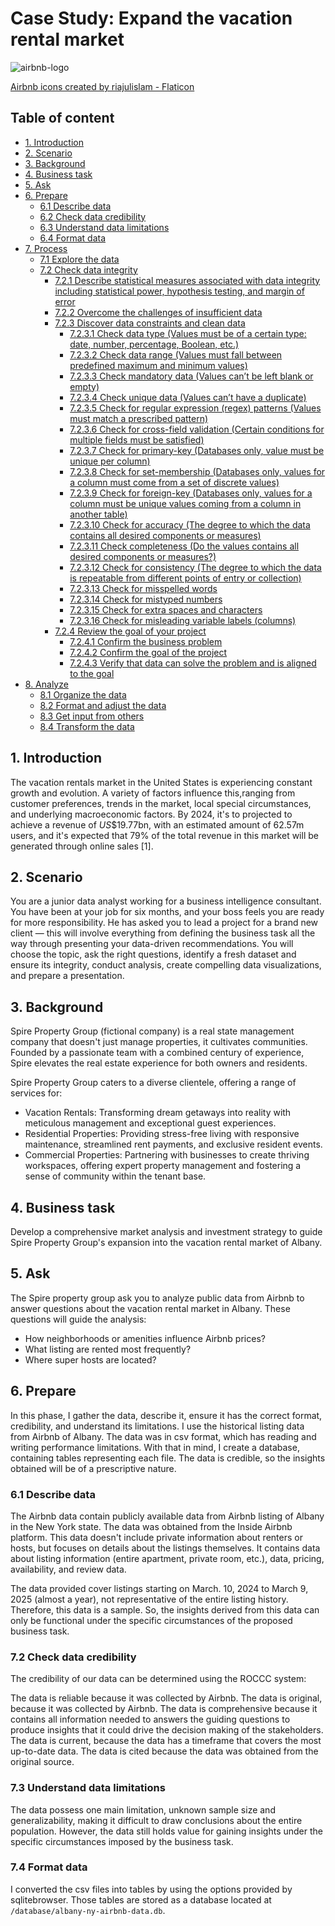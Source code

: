 # **Case Study: Expand the vacation rental market**

![airbnb-logo](https://i.ibb.co/h9RwFNk/airbnb.png)

<a href="https://www.flaticon.com/free-icons/airbnb" title="airbnb icons">Airbnb icons created by riajulislam - Flaticon</a>


## **Table of content**

- [1. Introduction](#introduction)
- [2. Scenario](#scenario)
- [3. Background](#background)
- [4. Business task](#business-task)
- [5. Ask](#ask)
- [6. Prepare](#prepare)
  - [6.1 Describe data](#describe-data)
  - [6.2 Check data credibility](#check-data-credibility)
  - [6.3 Understand data limitations](#understand-data-limitation)
  - [6.4 Format data](#format-data)
- [7. Process](#process)
  - [7.1 Explore the data](#explore-the-data)
  - [7.2 Check data integrity](#check-data-integrity)
    - [7.2.1 Describe statistical measures associated with data integrity including statistical power, hypothesis testing, and margin of error](#statistical-power-hypothesis-testing-and-margin-of-error)
    - [7.2.2 Overcome the challenges of insufficient data](#overcome-the-challenges-of-insufficient-data)
    - [7.2.3 Discover data constraints and clean data](#discover-data-constraints-and-clean-data)
      - [7.2.3.1 Check data type (Values must be of a certain type: date, number, percentage, Boolean, etc.)](#check-data-type)
      - [7.2.3.2 Check data range (Values must fall between predefined maximum and minimum values)](#check-data-range)
      - [7.2.3.3 Check mandatory data (Values can’t be left blank or empty)](#check-mandatory-data)
      - [7.2.3.4 Check unique data (Values can’t have a duplicate)](#check-unique-data)
      - [7.2.3.5 Check for regular expression (regex) patterns (Values must match a prescribed pattern)](#check-for-regular-expressions)
      - [7.2.3.6 Check for cross-field validation (Certain conditions for multiple fields must be satisfied)](#check-for-cross-field-validation)
      - [7.2.3.7 Check for primary-key (Databases only, value must be unique per column)](#check-for-primary-key)
      - [7.2.3.8 Check for set-membership (Databases only, values for a column must come from a set of discrete values)](#check-for-set-membership)
      - [7.2.3.9 Check for foreign-key (Databases only, values for a column must be unique values coming from a column in another table)](#check-for-foreign-key)
      - [7.2.3.10 Check for accuracy (The degree to which the data contains all desired components or measures)](#check-for-accuracy)
      - [7.2.3.11 Check completeness (Do the values contains all desired components or measures?)](#check-completeness)
      - [7.2.3.12 Check for consistency (The degree to which the data is repeatable from different points of entry or collection)](#check-for-consistency)
      - [7.2.3.13 Check for misspelled words](#check-for-misspelled-words)
      - [7.2.3.14 Check for mistyped numbers](#check-for-mistyped-numbers)
      - [7.2.3.15 Check for extra spaces and characters](#check-for-extra-spaces-and-characters)
      - [7.2.3.16 Check for misleading variable labels (columns)](#check-for-misleading-variable-labels)
    - [7.2.4 Review the goal of your project](#review-the-goal-of-your-project)
      - [7.2.4.1 Confirm the business problem](#confirm-the-business-problem)
      - [7.2.4.2 Confirm the goal of the project](#confirm-the-goal-of-the-project)
      - [7.2.4.3 Verify that data can solve the problem and is aligned to the goal](#verify-that-data-can-solve-the-problem-and-is-aligned-to-the-goal)
- [8. Analyze](#analyze)
  - [8.1 Organize the data](#organize-the-data)
  - [8.2 Format and adjust the data](#format-and-adjust-the-data)
  - [8.3 Get input from others](#get-input-from-others)
  - [8.4 Transform the data](#transform-the-data)



<a id="introduction"></a>
## **1. Introduction**

The vacation rentals market in the United States is experiencing constant growth and evolution.  A variety of factors influence this,ranging from customer preferences, trends in the market, local special circumstances, and underlying macroeconomic factors. By 2024, it's to projected to achieve a revenue of $US\$19.77$bn, with an estimated amount of $62.57$m users, and it's expected that $79\%$ of the total revenue in this market will be generated through online sales [1].


<a id="scenario"></a>
## **2. Scenario**

You are a junior data analyst working for a business intelligence consultant. You have been at your job for six months, and your boss
feels you are ready for more responsibility. He has asked you to lead a project for a brand new client — this will involve everything
from defining the business task all the way through presenting your data-driven recommendations. You will choose the topic, ask
the right questions, identify a fresh dataset and ensure its integrity, conduct analysis, create compelling data visualizations, and
prepare a presentation.


<a id="background"></a>
## **3. Background**

Spire Property Group (fictional company) is a real state management company that doesn't just manage properties, it cultivates communities. Founded by a passionate team with a combined century of experience, Spire elevates the real estate experience for both owners and residents.

Spire Property Group caters to a diverse clientele, offering a range of services for:

- Vacation Rentals: Transforming dream getaways into reality with meticulous management and exceptional guest experiences.
- Residential Properties: Providing stress-free living with responsive maintenance, streamlined rent payments, and exclusive resident events.
- Commercial Properties: Partnering with businesses to create thriving workspaces, offering expert property management and fostering a sense of community within the tenant base.



<a id="business-task"></a>
## **4. Business task**

Develop a comprehensive market analysis and investment strategy to guide Spire Property Group's expansion into the vacation rental market of Albany.

<a id="ask"></a>
## **5. Ask**

The Spire property group ask you to analyze public data from Airbnb to answer questions about the vacation rental market in Albany. These questions will guide the analysis:

- How neighborhoods or amenities influence Airbnb prices?
- What listing are rented most frequently?
- Where super hosts are located?


<a id="prepare"></a>
## **6. Prepare**

In this phase, I gather the data, describe it, ensure it has the correct format, credibility, and understand its limitations. I use the historical listing data from Airbnb of Albany. The data was in csv format, which has reading and writing performance limitations. With that in mind, I create a database, containing tables representing each file. The data is credible, so the insights obtained will be of a prescriptive nature.

<a id="describe-data"></a>
### **6.1 Describe data**

The Airbnb data contain publicly available data from Airbnb listing of Albany in the New York state. The data was obtained from the Inside Airbnb platform. This data doesn't include private information about renters or hosts, but focuses on details about the listings themselves. It contains data about listing information (entire apartment, private room, etc.), data, pricing, availability, and review data.

The data provided cover listings starting on March. 10, 2024 to March 9, 2025 (almost a year), not representative of the entire listing history. Therefore, this data is a sample. So, the insights derived from this data can only be functional under the specific circumstances of the proposed business task.

<a id="check-data-credibility"></a>
### **7.2 Check data credibility**

The credibility of our data can be determined using the ROCCC system:

The data is reliable because it was collected by Airbnb. The data is original, because it was collected by Airbnb. The data is comprehensive because it contains all information needed to answers the guiding questions to produce insights that it could drive the decision making of the stakeholders. The data is current, because the data has a timeframe that covers the most up-to-date data. The data is cited because the data was obtained from the original source.

<a id="understand-data-limitations"></a>
### **7.3 Understand data limitations**

The data possess one main limitation, unknown sample size and generalizability, making it difficult to draw conclusions about the entire population. However, the data still holds value for gaining insights under the specific circumstances imposed by the business task.

<a id="format-data"></a>
### **7.4 Format data**

I converted the csv files into tables by using the options provided by sqlitebrowser. Those tables are stored as a database located at `/database/albany-ny-airbnb-data.db`.

